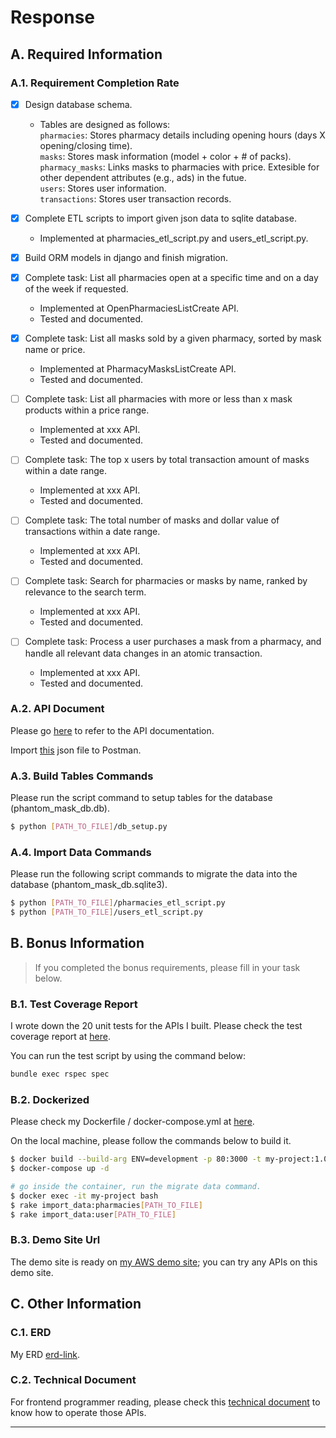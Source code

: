 # Response
## A. Required Information
### A.1. Requirement Completion Rate
- [X] Design database schema.
  - Tables are designed as follows:  
`pharmacies`: Stores pharmacy details including opening hours (days X opening/closing time).  
`masks`: Stores mask information (model + color + # of packs).  
`pharmacy_masks`: Links masks to pharmacies with price. Extesible for other dependent attributes (e.g., ads) in the futue.  
`users`: Stores user information.  
`transactions`: Stores user transaction records.  

- [x] Complete ETL scripts to import given json data to sqlite database.
  - Implemented at pharmacies_etl_script.py and users_etl_script.py.

- [x] Build ORM models in django and finish migration.

- [x] Complete task: List all pharmacies open at a specific time and on a day of the week if requested.
  - Implemented at OpenPharmaciesListCreate API.
  - Tested and documented.
- [x] Complete task: List all masks sold by a given pharmacy, sorted by mask name or price.
  - Implemented at PharmacyMasksListCreate API.
  - Tested and documented.
- [ ] Complete task: List all pharmacies with more or less than x mask products within a price range.
  - Implemented at xxx API.
  - Tested and documented.
- [ ] Complete task: The top x users by total transaction amount of masks within a date range.
  - Implemented at xxx API.
  - Tested and documented.
- [ ] Complete task: The total number of masks and dollar value of transactions within a date range.
  - Implemented at xxx API.
  - Tested and documented.
- [ ] Complete task: Search for pharmacies or masks by name, ranked by relevance to the search term.
  - Implemented at xxx API.
  - Tested and documented.
- [ ] Complete task: Process a user purchases a mask from a pharmacy, and handle all relevant data changes in an atomic transaction.
  - Implemented at xxx API.
  - Tested and documented.
### A.2. API Document
Please go [here](https://hackmd.io/@LLH/Bk9rZVFaJg) to refer to the API documentation.

Import [this](#api-document) json file to Postman.

### A.3. Build Tables Commands
Please run the script command to setup tables for the database (phantom_mask_db.db).

```bash
$ python [PATH_TO_FILE]/db_setup.py
```

### A.4. Import Data Commands
Please run the following script commands to migrate the data into the database (phantom_mask_db.sqlite3).

```bash
$ python [PATH_TO_FILE]/pharmacies_etl_script.py
$ python [PATH_TO_FILE]/users_etl_script.py
```
## B. Bonus Information

>  If you completed the bonus requirements, please fill in your task below.
### B.1. Test Coverage Report

I wrote down the 20 unit tests for the APIs I built. Please check the test coverage report at [here](#test-coverage-report).

You can run the test script by using the command below:

```bash
bundle exec rspec spec
```

### B.2. Dockerized
Please check my Dockerfile / docker-compose.yml at [here](https://github.com/a11031371/phantom_mask/blob/master/Dockerfile).

On the local machine, please follow the commands below to build it.

```bash
$ docker build --build-arg ENV=development -p 80:3000 -t my-project:1.0.0 .  
$ docker-compose up -d

# go inside the container, run the migrate data command.
$ docker exec -it my-project bash
$ rake import_data:pharmacies[PATH_TO_FILE] 
$ rake import_data:user[PATH_TO_FILE]
```

### B.3. Demo Site Url

The demo site is ready on [my AWS demo site](#demo-site-url); you can try any APIs on this demo site.

## C. Other Information

### C.1. ERD

My ERD [erd-link](#erd-link).

### C.2. Technical Document

For frontend programmer reading, please check this [technical document](technical-document) to know how to operate those APIs.

- --